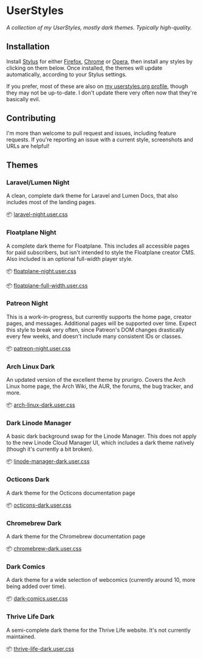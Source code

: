 # UserStyles
*A collection of my UserStyles, mostly dark themes. Typically high-quality.*

## Installation

Install [Stylus](https://add0n.com/stylus.html) for either [Firefox](https://addons.mozilla.org/en-US/firefox/addon/styl-us/), [Chrome](https://chrome.google.com/webstore/detail/stylus/clngdbkpkpeebahjckkjfobafhncgmne) or [Opera](https://addons.opera.com/en-gb/extensions/details/stylus/), then install any styles by clicking on them below. Once installed, the themes will update automatically, according to your Stylus settings.

If you prefer, most of these are also on [my userstyles.org profile](https://userstyles.org/users/299011), though they may not be up-to-date. I don't update there very often now that they're basically evil.

## Contributing

I'm more than welcome to pull request and issues, including feature requests. If you're reporting an issue with a current style, screenshots and URLs are helpful!

## Themes

### Laravel/Lumen Night

A clean, complete dark theme for Laravel and Lumen Docs, that also includes most of the landing pages.

📦 [laravel-night.user.css](https://raw.githubusercontent.com/Alanaktion/userstyles/master/styles/laravel-night.user.css)

### Floatplane Night

A complete dark theme for Floatplane. This includes all accessible pages for paid subscribers, but isn't intended to style the Floatplane creator CMS. Also included is an optional full-width player style.

📦 [floatplane-night.user.css](https://raw.githubusercontent.com/Alanaktion/userstyles/master/styles/floatplane-night.user.css)

📦 [floatplane-full-width.user.css](https://raw.githubusercontent.com/Alanaktion/userstyles/master/styles/floatplane-full-width.user.css)

### Patreon Night

This is a work-in-progress, but currently supports the home page, creator pages, and messages. Additional pages will be supported over time. Expect this style to break very often, since Patreon's DOM changes drastically every few weeks, and doesn't include many consistent IDs or classes.

📦 [patreon-night.user.css](https://raw.githubusercontent.com/Alanaktion/userstyles/master/styles/patreon-night.user.css)

### Arch Linux Dark

An updated version of the excellent theme by prurigro. Covers the Arch Linux home page, the Arch Wiki, the AUR, the forums, the bug tracker, and more.

📦 [arch-linux-dark.user.css](https://raw.githubusercontent.com/Alanaktion/userstyles/master/styles/arch-linux-dark.user.css)

### Dark Linode Manager

A basic dark background swap for the Linode Manager. This does not apply to the new Linode Cloud Manager UI, which includes a dark theme natively (though it's currently a bit broken).

📦 [linode-manager-dark.user.css](https://raw.githubusercontent.com/Alanaktion/userstyles/master/styles/linode-manager-dark.user.css)

### Octicons Dark

A dark theme for the Octicons documentation page

📦 [octicons-dark.user.css](https://raw.githubusercontent.com/Alanaktion/userstyles/master/styles/octicons-dark.user.css)

### Chromebrew Dark

A dark theme for the Chromebrew documentation page

📦 [chromebrew-dark.user.css](https://raw.githubusercontent.com/Alanaktion/userstyles/master/styles/chromebrew-dark.user.css)

### Dark Comics

A dark theme for a wide selection of webcomics (currently around 10, more being added over time).

📦 [dark-comics.user.css](https://raw.githubusercontent.com/Alanaktion/userstyles/master/styles/dark-comics.user.css)

### Thrive Life Dark

A semi-complete dark theme for the Thrive Life website. It's not currently maintained.

📦 [thrive-life-dark.user.css](https://raw.githubusercontent.com/Alanaktion/userstyles/master/styles/thrive-life-dark.user.css)
